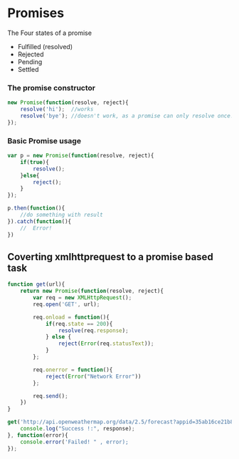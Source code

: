 # Promises

The Four states of a promise
* Fulfilled (resolved)
* Rejected
* Pending
* Settled 

### The promise constructor
```javascript
new Promise(function(resolve, reject){
    resolve('hi');  //works
    resolve('bye'); //doesn't work, as a promise can only resolve once!
});
```

### Basic Promise usage
```javascript
var p = new Promise(function(resolve, reject){
    if(true){
        resolve();
    }else{
        reject();
    }
});

p.then(function(){
    //do something with result
}).catch(function(){
    //  Error!
})
```

## Coverting xmlhttprequest to a promise based task
```javascript
function get(url){
    return new Promise(function(resolve, reject){
        var req = new XMLHttpRequest();
        req.open('GET', url);

        req.onload = function(){
            if(req.state == 200){
                resolve(req.response);
            } else {
                reject(Error(req.statusText));
            }
        };

        req.onerror = function(){
            reject(Error("Network Error"))
        };

        req.send();
    })
}

get('http://api.openweathermap.org/data/2.5/forecast?appid=35ab16ce21b847a36ece6eaba0df9244').then(function(response){
    console.log("Success !:", response);
}, function(error){
    console.error('Failed! " , error);
});
```